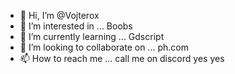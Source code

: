- 👋 Hi, I’m @Vojterox
- 👀 I’m interested in ... Boobs
- 🌱 I’m currently learning ... Gdscript
- 💞️ I’m looking to collaborate on ... ph.com
- 📫 How to reach me ... call me on discord yes yes
